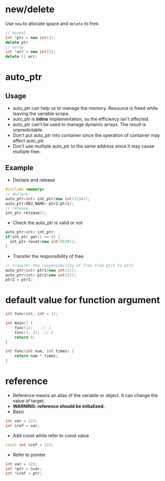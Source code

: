 # new/delete
Use `new` to allocate space and `delete` to free.

```c++
// normal
int *ptr = new int(1);
delete ptr
// array
int *arr = new int[5];
delete [] arr;
```

# auto_ptr
## Usage
* auto_ptr can help us to manage the memory. Resource is freed while leaving the variable scope.
* auto_ptr is **inline** implementation, so the efficiency isn't affected.
* auto_ptr can't be used to manage dynamic arrays. The result is unpredictable.
* Don't put auto_ptr into container since the operation of container may affect auto_ptr.
* Don't use multiple auto_ptr to the same address since it may cause multiple free.

## Example
* Declare and release
```c++
#include <memory>
// declare
auto_ptr<int> int_ptr(new int(1234));
auto_ptr<OBJ_NAME> ptr2(ptr1);
// release
int_ptr.release();
```
* Check the auto_ptr is valid or not
```c++
auto_ptr<int> int_ptr;
if(int_ptr.get() == 0) {
  int_ptr.reset(new int(5678));
}
```
* Transfer the responsibility of free.
```c++
// transfer the responsibility of free from ptr1 to ptr2
auto_ptr<int> ptr1(new int(1));
auto_ptr<int> ptr2(new int(2));
ptr2 = ptr1;
```

# default value for function argument
```c++
int func(int, int = 1);

int main() {
    func(1);    // 1
    func(1, 2);  // 2
    return 0;
}

int func(int num, int times) {
    return num * times;
}
```

# reference
* Reference means an alias of the variable or object. It can change the value of target.
* **WARNING: reference should be initialized.**
* Basic
```c++
int var = 123;
int &ref = var;
```
* Add const while refer to const value
```c++
const int &ref = 123;
```
* Refer to pointer
```c++
int var = 123;
int *ptr = &var;
int *&ref = ptr;
```